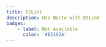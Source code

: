 ```yaml
---
title: ESLint
description: Use Necto with ESLint
badges: 
    - label: Not Available
      color: '#E2162A'
---
```


